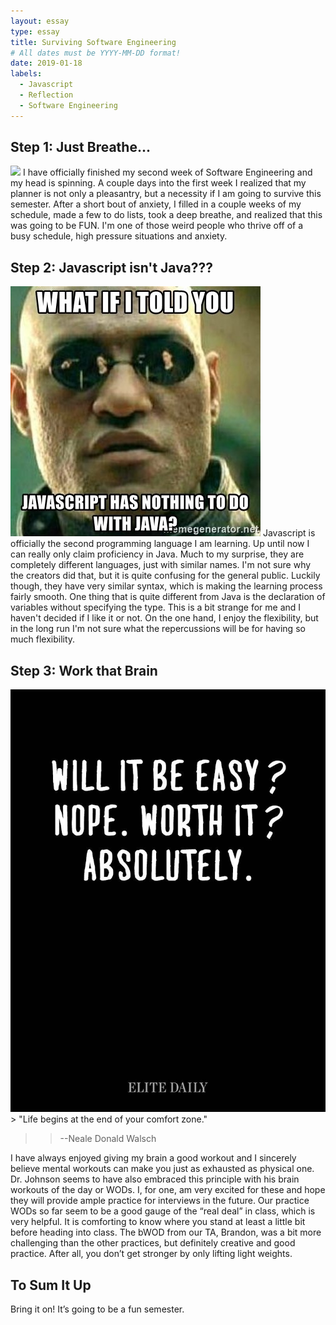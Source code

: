 ```yaml
---
layout: essay
type: essay
title: Surviving Software Engineering
# All dates must be YYYY-MM-DD format!
date: 2019-01-18
labels:
  - Javascript
  - Reflection
  - Software Engineering
---
```


## Step 1: Just Breathe...
<img class="ui rounded small right floated image" src="../images/20190118_221401.jpg">
I have officially finished my second week of Software Engineering and my head is spinning.  A couple days into the first week I realized that my planner is not only a pleasantry, but a necessity if I am going to survive this semester.  After a short bout of anxiety, I filled in a couple weeks of my schedule, made a few to do lists, took a deep breathe, and realized that this was going to be FUN.  I'm one of those weird people who thrive off of a busy schedule, high pressure situations and anxiety.

## Step 2: Javascript isn't Java???
<img class="ui medium rounded left floated image" src="../images/javascript.jpg">
Javascript is officially the second programming language I am learning. Up until now I can really only claim proficiency in Java.  Much to my surprise, they are completely different languages, just with similar names.  I'm not sure why the creators did that, but it is quite confusing for the general public.  Luckily though, they have very similar syntax, which is making the learning process fairly smooth.  One thing that is quite different from Java is the declaration of variables without specifying the type.  This is a bit strange for me and I haven't decided if I like it or not.  On the one hand, I enjoy the flexibility, but in the long run I'm not sure what the repercussions will be for having so much flexibility.

## Step 3: Work that Brain
<img class="ui small rounded right floated image" src="../images/will-it-be-easy.jpg">
> "Life begins at the end of your comfort zone."

>> --Neale Donald Walsch

I have always enjoyed giving my brain a good workout and I sincerely believe mental workouts can make you just as exhausted as physical one.  Dr. Johnson seems to have also embraced this principle with his brain workouts of the day or WODs.  I, for one, am very excited for these and hope they will provide ample practice for interviews in the future.  Our practice WODs so far seem to be a good gauge of the “real deal” in class, which is very helpful.  It is comforting to know where you stand at least a little bit before heading into class.  The bWOD from our TA, Brandon, was a bit more challenging than the other practices, but definitely creative and good practice.  After all, you don’t get stronger by only lifting light weights.

## To Sum It Up
Bring it on!  It’s going to be a fun semester.

